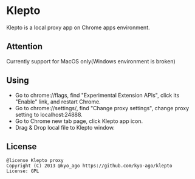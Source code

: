Klepto
=======

Klepto is a local proxy app on Chrome apps environment.

Attention
-------

Currently support for MacOS only(Windows environment is broken)

Using
-------

 * Go to chrome://flags, find "Experimental Extension APIs", click its "Enable" link, and restart Chrome.
 * Go to chrome://settings/, find "Change proxy settings", change proxy setting to localhost:24888.
 * Go to Chrome new tab page, click Klepto app icon.
 * Drag & Drop local file to Klepto window.

License
-------

	@license Klepto proxy
	Copyright (C) 2013 @kyo_ago https://github.com/kyo-ago/klepto
	License: GPL
